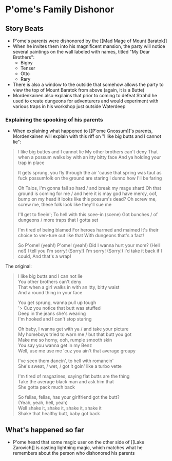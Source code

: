 # P'ome's Family Dishonor
## Story Beats
* P'ome's parents were dishonored by the [[Mad Mage of Mount Baratok]]
* When he invites them into his magnificent mansion, the party will notice several paintings on the wall labeled with names, titled "My Dear Brothers":
  * Bigby
  * Tenser
  * Otto
  * Rary
* There is also a window to the outside that somehow allows the party to view the top of Mount Baratok from above (again, it is a Butte)
* Mordenkainen also explains that prior to coming to defeat Strahd he used to create dungeons for adventurers and would experiment with various traps in his workshop just outside Waterdeep

### Explaining the spooking of his parents
* When explaining what happened to [[P'ome Gnossum]]'s parents, Mordenkainen will explain with this riff on "I like big butts and I cannot lie":
> I like big buttes and I cannot lie
> My other brothers can't deny
> That when a possum walks by with an itty bitty face
> And ya holding your trap in place
> 
> It gets sprung, you fly through the air
> 'cause that spring was taut as fuck
> possumfolk on the ground are staring
> I dunno how I'll be faring
> 
> Oh Talos, I'm gonna fall so hard / and break my mage shard
> Oh that ground is coming for me / and here it is
> may god have mercy, oof, bump on my head
> it looks like this possum's dead?
> Oh screw me, screw me, these folk look like they'll sue me
> 
> I'll get to fleein'; To hell with this scee-in (scene)
> Got bunches / of dungeons / more traps that I gotta set
> 
> I'm tired of being blamed
> For heroes harmed and maimed
> It's their choice to ven-ture out like that
> With dungeons that's a fact!
> 
> So P'ome! (yeah!) P'ome! (yeah!)
> Did I wanna hurt your mom? (Hell no!)
> I tell you I'm sorry! (Sorry!) I'm sorry! (Sorry!) I'd take it back if I could,
> And that's a wrap!  

The original:
> I like big butts and I can not lie  
> You other brothers can't deny  
> That when a girl walks in with an itty, bitty waist  
> And a round thing in your face  
> 
> You get sprung, wanna pull up tough  
'> Cuz you notice that butt was stuffed  
> Deep in the jeans she's wearing  
> I'm hooked and I can't stop staring  
> 
> Oh baby, I wanna get with ya / and take your picture  
> My homeboys tried to warn me / but that butt you got  
> Make me so horny, ooh, rumple smooth skin  
> You say you wanna get in my Benz  
> Well, use me use me 'cuz you ain't that average groupy  
> 
> I've seen them dancin', to hell with romancin'  
> She's sweat, / wet, / got it goin' like a turbo vette  
> 
> I'm tired of magazines, saying flat butts are the thing  
> Take the average black man and ask him that  
> She gotta pack much back  
> 
> So fellas, fellas, has your girlfriend got the butt?  
> (Yeah, yeah, hell, yeah)  
> Well shake it, shake it, shake it, shake it  
> Shake that healthy butt, baby got back

## What's happened so far
* P'ome heard that some magic user on the other side of [[Lake Zarovich]] is casting lightning magic, which matches what he remembers about the person who dishonored his parents